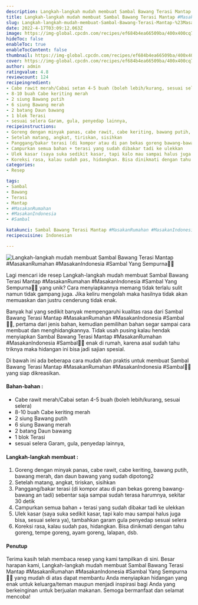 ```yaml
---
description: Langkah-langkah mudah membuat Sambal Bawang Terasi Mantap #MasakanRumahan #MasakanIndonesia #Sambal Yang Sempurna"
title: Langkah-langkah mudah membuat Sambal Bawang Terasi Mantap #MasakanRumahan #MasakanIndonesia #Sambal Yang Sempurna
slug: Langkah-langkah-mudah-membuat-Sambal-Bawang-Terasi-Mantap-%23MasakanRumahan-%23MasakanIndonesia-%23Sambal-Yang-Sempurna
date: 2022-4-17T03:09:12.063Z
image: https://img-global.cpcdn.com/recipes/ef684b4ea66509ba/400x400cq70/photo.jpg
hideToc: false
enableToc: true
enableTocContent: false
thumbnail: https://img-global.cpcdn.com/recipes/ef684b4ea66509ba/400x400cq70/photo.jpg
cover: https://img-global.cpcdn.com/recipes/ef684b4ea66509ba/400x400cq70/photo.jpg
author: admin
ratingvalue: 4.8
reviewcount: 124
recipeingredient:
- Cabe rawit merah/Cabai setan 4-5 buah (boleh lebih/kurang, sesuai selera)
- 8-10 buah Cabe keriting merah
- 2 siung Bawang putih
- 6 siung Bawang merah
- 2 batang Daun bawang
- 1 blok Terasi
- sesuai selera Garam, gula, penyedap lainnya,
recipeinstructions:
- Goreng dengan minyak panas, cabe rawit, cabe keriting, bawang putih, bawang merah, dan daun bawang yang sudah dipotong2
- Setelah matang, angkat, tiriskan, sisihkan
- Panggang/bakar terasi (di kompor atau di pan bekas goreng bawang-bawang an tadi) sebentar saja sampai sudah terasa harumnya, sekitar 30 detik
- Campurkan semua bahan + terasi yang sudah dibakar tadi ke ulekkan
- Ulek kasar (saya suka sedikit kasar, tapi kalo mau sampai halus juga bisa, sesuai selera ya), tambahkan garam gula penyedap sesuai selera
- Koreksi rasa, kalau sudah pas, hidangkan. Bisa dinikmati dengan tahu goreng, tempe goreng, ayam goreng, lalapan, dsb.
categories:
- Resep

tags:
- Sambal
- Bawang
- Terasi
- Mantap
- #MasakanRumahan
- #MasakanIndonesia
- #Sambal

katakunci: Sambal Bawang Terasi Mantap #MasakanRumahan #MasakanIndonesia #Sambal
recipecuisine: Indonesian

---
```


![Langkah-langkah mudah membuat Sambal Bawang Terasi Mantap #MasakanRumahan #MasakanIndonesia #Sambal Yang Sempurna👩‍🍳](https://img-global.cpcdn.com/recipes/ef684b4ea66509ba/400x400cq70/photo.jpg)

Lagi mencari ide resep Langkah-langkah mudah membuat Sambal Bawang Terasi Mantap #MasakanRumahan #MasakanIndonesia #Sambal Yang Sempurna👩‍🍳 yang unik? Cara menyiapkannya memang tidak terlalu sulit namun tidak gampang juga. Jika keliru mengolah maka hasilnya tidak akan memuaskan dan justru cenderung tidak enak.

Banyak hal yang sedikit banyak mempengaruhi kualitas rasa dari Sambal Bawang Terasi Mantap #MasakanRumahan #MasakanIndonesia #Sambal👩‍🍳, pertama dari jenis bahan, kemudian pemilihan bahan segar sampai cara membuat dan menghidangkannya. Tidak usah pusing kalau hendak menyiapkan Sambal Bawang Terasi Mantap #MasakanRumahan #MasakanIndonesia #Sambal👩‍🍳 enak di rumah, karena asal sudah tahu triknya maka hidangan ini bisa jadi sajian spesial.

Di bawah ini ada beberapa cara mudah dan praktis untuk membuat Sambal Bawang Terasi Mantap #MasakanRumahan #MasakanIndonesia #Sambal👩‍🍳 yang siap dikreasikan.

<!--inarticleads1-->

#### Bahan-bahan :

- Cabe rawit merah/Cabai setan 4-5 buah (boleh lebih/kurang, sesuai selera)
- 8-10 buah Cabe keriting merah
- 2 siung Bawang putih
- 6 siung Bawang merah
- 2 batang Daun bawang
- 1 blok Terasi
- sesuai selera Garam, gula, penyedap lainnya,

<!--inarticleads2-->

#### Langkah-langkah membuat :

1. Goreng dengan minyak panas, cabe rawit, cabe keriting, bawang putih, bawang merah, dan daun bawang yang sudah dipotong2
1. Setelah matang, angkat, tiriskan, sisihkan
1. Panggang/bakar terasi (di kompor atau di pan bekas goreng bawang-bawang an tadi) sebentar saja sampai sudah terasa harumnya, sekitar 30 detik
1. Campurkan semua bahan + terasi yang sudah dibakar tadi ke ulekkan
1. Ulek kasar (saya suka sedikit kasar, tapi kalo mau sampai halus juga bisa, sesuai selera ya), tambahkan garam gula penyedap sesuai selera
1. Koreksi rasa, kalau sudah pas, hidangkan. Bisa dinikmati dengan tahu goreng, tempe goreng, ayam goreng, lalapan, dsb.

#### Penutup

Terima kasih telah membaca resep yang kami tampilkan di sini. Besar harapan kami, Langkah-langkah mudah membuat Sambal Bawang Terasi Mantap #MasakanRumahan #MasakanIndonesia #Sambal Yang Sempurna👩‍🍳 yang mudah di atas dapat membantu Anda menyiapkan hidangan yang enak untuk keluarga/teman maupun menjadi inspirasi bagi Anda yang berkeinginan untuk berjualan makanan. Semoga bermanfaat dan selamat mencoba!